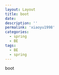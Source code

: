 ```yaml
---
layout: Layout
title: boot
date: 
description: ''
permalink: 'xiaoyu1998'
categories: 
  - spring
  - BE
tags: 
  - BE
  - spring
---
```



boot